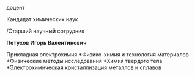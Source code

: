 доцент

Кандидат химических наук

/Старший научный сотрудник

**Петухов Игорь Валентинович**

Прикладная электрохимия
	*Физико-химия и технология материалов
	*Физические методы исследования
	*Химия твердого тела
	*Электрохимическая кристаллизация металлов и сплавов